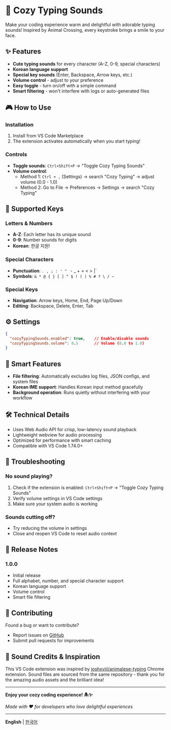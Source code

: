 # 🎵 Cozy Typing Sounds

Make your coding experience warm and delightful with adorable typing sounds! Inspired by Animal Crossing, every keystroke brings a smile to your face.

## ✨ Features

- **Cute typing sounds** for every character (A-Z, 0-9, special characters)
- **Korean language support**
- **Special key sounds** (Enter, Backspace, Arrow keys, etc.)
- **Volume control** - adjust to your preference
- **Easy toggle** - turn on/off with a simple command
- **Smart filtering** - won't interfere with logs or auto-generated files

## 🎮 How to Use

### Installation
1. Install from VS Code Marketplace
2. The extension activates automatically when you start typing!

### Controls
- **Toggle sounds**: `Ctrl+Shift+P` → "Toggle Cozy Typing Sounds"
- **Volume control**: 
  - Method 1: `Ctrl + ,` (Settings) → search "Cozy Typing" → adjust volume (0.0 - 1.0)
  - Method 2: Go to File → Preferences → Settings → search "Cozy Typing"

## 🎹 Supported Keys

### Letters & Numbers
- **A-Z**: Each letter has its unique sound
- **0-9**: Number sounds for digits
- **Korean**: 한글 지원!

### Special Characters
- **Punctuation**: `. , ; : ' " ` - _ + = < > |`
- **Symbols**: `& * @ { } [ ] ^ $ ! ( ) % # ? \ / ~`

### Special Keys
- **Navigation**: Arrow keys, Home, End, Page Up/Down
- **Editing**: Backspace, Delete, Enter, Tab

## ⚙️ Settings

```json
{
  "cozyTypingSounds.enabled": true,    // Enable/disable sounds
  "cozyTypingSounds.volume": 0.5       // Volume (0.0 to 1.0)
}
```

## 🎯 Smart Features

- **File filtering**: Automatically excludes log files, JSON configs, and system files
- **Korean IME support**: Handles Korean input method gracefully
- **Background operation**: Runs quietly without interfering with your workflow

## 🛠️ Technical Details

- Uses Web Audio API for crisp, low-latency sound playback
- Lightweight webview for audio processing
- Optimized for performance with smart caching
- Compatible with VS Code 1.74.0+

## 🐛 Troubleshooting

### No sound playing?
1. Check if the extension is enabled: `Ctrl+Shift+P` → "Toggle Cozy Typing Sounds"
2. Verify volume settings in VS Code settings
3. Make sure your system audio is working

### Sounds cutting off?
- Try reducing the volume in settings
- Close and reopen VS Code to reset audio context

## 📝 Release Notes

### 1.0.0
- Initial release
- Full alphabet, number, and special character support
- Korean language support
- Volume control
- Smart file filtering

## 🤝 Contributing

Found a bug or want to contribute? 
- Report issues on [GitHub](https://github.com/your-username/cozy-typing-sounds/issues)
- Submit pull requests for improvements


## 🎵 Sound Credits & Inspiration

This VS Code extension was inspired by [joshxviii/animalese-typing](https://github.com/joshxviii/animalese-typing/tree/chrome) Chrome extension. Sound files are sourced from the same repository - thank you for the amazing audio assets and the brilliant idea!

---

**Enjoy your cozy coding experience! 🏝️✨**

*Made with ❤️ for developers who love delightful experiences*

---

**English** | [한국어](README-ko.md)

